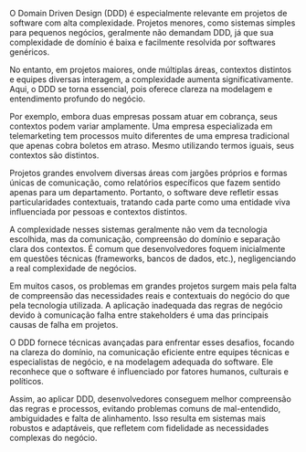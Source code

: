 O Domain Driven Design (DDD) é especialmente relevante em projetos de software com alta complexidade. Projetos menores, como sistemas simples para pequenos negócios, geralmente não demandam DDD, já que sua complexidade de domínio é baixa e facilmente resolvida por softwares genéricos.

No entanto, em projetos maiores, onde múltiplas áreas, contextos distintos e equipes diversas interagem, a complexidade aumenta significativamente. Aqui, o DDD se torna essencial, pois oferece clareza na modelagem e entendimento profundo do negócio.

Por exemplo, embora duas empresas possam atuar em cobrança, seus contextos podem variar amplamente. Uma empresa especializada em telemarketing tem processos muito diferentes de uma empresa tradicional que apenas cobra boletos em atraso. Mesmo utilizando termos iguais, seus contextos são distintos.

Projetos grandes envolvem diversas áreas com jargões próprios e formas únicas de comunicação, como relatórios específicos que fazem sentido apenas para um departamento. Portanto, o software deve refletir essas particularidades contextuais, tratando cada parte como uma entidade viva influenciada por pessoas e contextos distintos.

A complexidade nesses sistemas geralmente não vem da tecnologia escolhida, mas da comunicação, compreensão do domínio e separação clara dos contextos. É comum que desenvolvedores foquem inicialmente em questões técnicas (frameworks, bancos de dados, etc.), negligenciando a real complexidade de negócios.

Em muitos casos, os problemas em grandes projetos surgem mais pela falta de compreensão das necessidades reais e contextuais do negócio do que pela tecnologia utilizada. A aplicação inadequada das regras de negócio devido à comunicação falha entre stakeholders é uma das principais causas de falha em projetos.

O DDD fornece técnicas avançadas para enfrentar esses desafios, focando na clareza do domínio, na comunicação eficiente entre equipes técnicas e especialistas de negócio, e na modelagem adequada do software. Ele reconhece que o software é influenciado por fatores humanos, culturais e políticos.

Assim, ao aplicar DDD, desenvolvedores conseguem melhor compreensão das regras e processos, evitando problemas comuns de mal-entendido, ambiguidades e falta de alinhamento. Isso resulta em sistemas mais robustos e adaptáveis, que refletem com fidelidade as necessidades complexas do negócio.